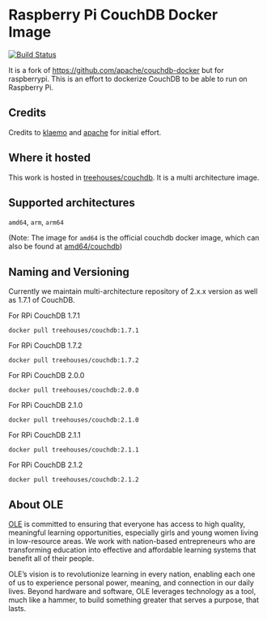# Raspberry Pi CouchDB Docker Image

[![Build Status](https://travis-ci.org/treehouses/rpi-couchdb.svg?branch=master)](https://travis-ci.org/treehouses/rpi-couchdb)

It is a fork of https://github.com/apache/couchdb-docker but for raspberrypi.
This is an effort to dockerize CouchDB to be able to run on Raspberry Pi.

## Credits
Credits to [klaemo](https://github.com/klaemo) and [apache](https://github.com/apache/couchdb-docker) for initial effort.

## Where it hosted

This work is hosted in [treehouses/couchdb](https://hub.docker.com/r/treehouses/couchdb/). It is a multi architecture image.

## Supported architectures
 `amd64`, `arm`, `arm64`
 
 (Note: The image for `amd64` is the official couchdb docker image, which can also be found at [amd64/couchdb](https://hub.docker.com/r/amd64/couchdb/))

## Naming and Versioning

Currently we maintain multi-architecture repository of 2.x.x version as well as 1.7.1 of CouchDB.

For RPi CouchDB 1.7.1
```
docker pull treehouses/couchdb:1.7.1
```
For RPi CouchDB 1.7.2
```
docker pull treehouses/couchdb:1.7.2
```
For RPi CouchDB 2.0.0
```
docker pull treehouses/couchdb:2.0.0
```
For RPi CouchDB 2.1.0
```
docker pull treehouses/couchdb:2.1.0
```
For RPi CouchDB 2.1.1
```
docker pull treehouses/couchdb:2.1.1
```
For RPi CouchDB 2.1.2
```
docker pull treehouses/couchdb:2.1.2
```

## About OLE
[OLE](https://www.ole.org/) is committed to ensuring that everyone has access to high quality, meaningful learning opportunities, especially girls and young women living in low-resource areas. We work with nation-based entrepreneurs who are transforming education into effective and affordable learning systems that benefit all of their people.

OLE’s vision is to revolutionize learning in every nation, enabling each one of us to experience personal power, meaning, and connection in our daily lives.  Beyond hardware and software, OLE leverages technology as a tool, much like a hammer, to build something greater that serves a purpose, that lasts.
